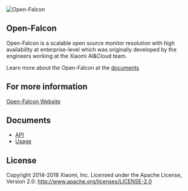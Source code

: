 ![Open-Falcon](https://github.com/open-falcon/falcon-plus/raw/master/logo.png)

## Open-Falcon

Open-Falcon is a scalable open source monitor resolution with high availability at enterprise-level which was originally developed by the engineers working at the Xiaomi AI&Cloud team. 

Learn more about the Open-Falcon at the [documents](http://book.open-falcon.com/en_0_2/)



## For more information

[Open-Falcon Website](http://www.open-falcon.com)


## Documents

* [API](http://api.open-falcon.com)
* [Usage](http://book.open-falcon.com/en_0_2/)



## License

Copyright 2014-2018 Xiaomi, Inc.
Licensed under the Apache License,
Version 2.0:
http://www.apache.org/licenses/LICENSE-2.0
